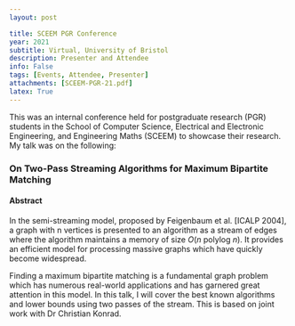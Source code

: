 ```yaml
---
layout: post

title: SCEEM PGR Conference
year: 2021
subtitle: Virtual, University of Bristol
description: Presenter and Attendee
info: False
tags: [Events, Attendee, Presenter]
attachments: [SCEEM-PGR-21.pdf]
latex: True
---
```

This was an internal conference held for postgraduate research (PGR) students in the School of Computer Science, Electrical and Electronic Engineering, and Engineering Maths (SCEEM) to showcase their research. My talk was on the following:

### On Two-Pass Streaming Algorithms for Maximum Bipartite Matching
#### Abstract
In the semi-streaming model, proposed by Feigenbaum et al. [ICALP 2004], a graph with n vertices is presented to an algorithm as a stream of edges where the algorithm maintains a memory of size $O(n \textrm{ polylog } n)$. It provides an efficient model for processing massive graphs which have quickly become widespread.

Finding a maximum bipartite matching is a fundamental graph problem which has numerous real-world applications and has garnered great attention in this model. In this talk, I will cover the best known algorithms and lower bounds using two passes of the stream. This is based on joint work with Dr Christian Konrad.

